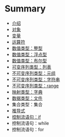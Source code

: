 # Summary

* [介绍](README.md)
* [对象](对象.md)
* [变量](变量.md)
* [运算符](运算符.md)
* [数值类型：整型](数值类型：整型.md)
* [数值类型：浮点型](数值类型：浮点型.md)
* [数值类型：布尔型](数值类型：布尔型.md)
* [可变序列类型：列表](可变序列类型：列表.md)
* [不可变序列类型：元组](不可变序列类型：元组.md)
* [不可变序列类型：字符串](不可变序列类型：字符串.md)
* [不可变序列类型：range](不可变序列类型：range.md)
* [映射类型：字典](映射类型：字典.md)
* [数据类型：文件](数据类型：文件.md)
* 集合类型：集合
* [推导式](推导式.md)
* [控制流语句：if](控制流语句：if.md)
* 控制流语句：while
* 控制流语句：for

